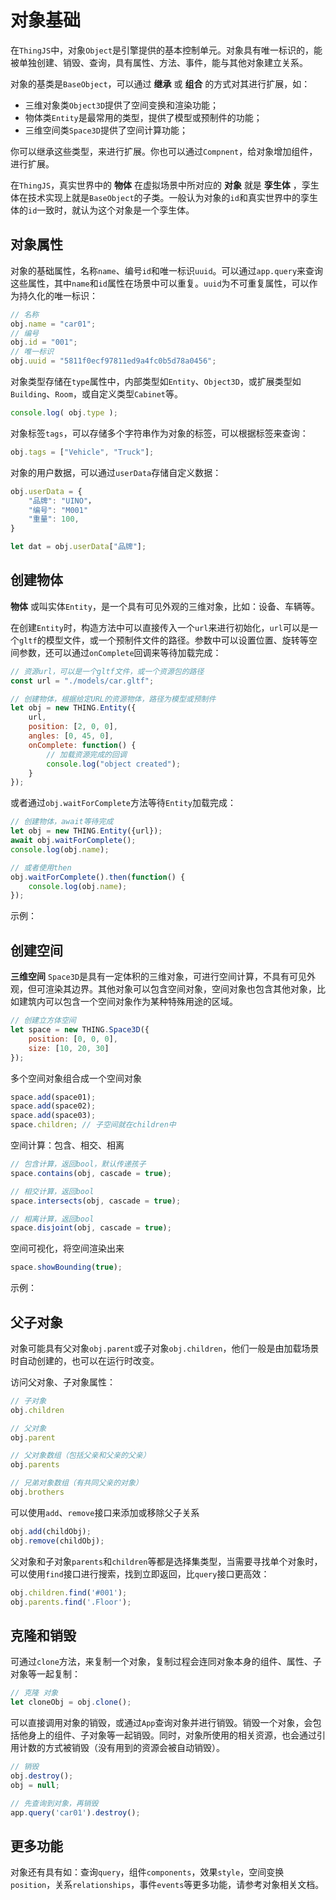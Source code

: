 # 对象基础
<!-- object -->
在`ThingJS`中，对象`Object`是引擎提供的基本控制单元。对象具有唯一标识的，能被单独创建、销毁、查询，具有属性、方法、事件，能与其他对象建立关系。

对象的基类是`BaseObject`，可以通过 **继承** 或 **组合** 的方式对其进行扩展，如：
* 三维对象类`Object3D`提供了空间变换和渲染功能；
* 物体类`Entity`是最常用的类型，提供了模型或预制件的功能；
* 三维空间类`Space3D`提供了空间计算功能；

你可以继承这些类型，来进行扩展。你也可以通过`Compnent`，给对象增加组件，进行扩展。

在`ThingJS`，真实世界中的 **物体** 在虚拟场景中所对应的 **对象** 就是 **孪生体** ，孪生体在技术实现上就是`BaseObject`的子类。一般认为对象的`id`和真实世界中的孪生体的`id`一致时，就认为这个对象是一个孪生体。

## 对象属性
对象的基础属性，名称`name`、编号`id`和唯一标识`uuid`。可以通过`app.query`来查询这些属性，其中`name`和`id`属性在场景中可以重复。`uuid`为不可重复属性，可以作为持久化的唯一标识：
```javascript
// 名称
obj.name = "car01";
// 编号
obj.id = "001";
// 唯一标识
obj.uuid = "5811f0ecf97811ed9a4fc0b5d78a0456";
```

对象类型存储在`type`属性中，内部类型如`Entity`、`Object3D`，或扩展类型如`Building`、`Room`，或自定义类型`Cabinet`等。
```javascript
console.log( obj.type );
```

对象标签`tags`，可以存储多个字符串作为对象的标签，可以根据标签来查询：
```javascript
obj.tags = ["Vehicle", "Truck"];
```

对象的用户数据，可以通过`userData`存储自定义数据：
```javascript
obj.userData = {
    "品牌": "UINO"，
    "编号": "M001"
    "重量": 100,
}

let dat = obj.userData["品牌"];
```

## 创建物体

**物体** 或叫实体`Entity`，是一个具有可见外观的三维对象，比如：设备、车辆等。

在创建`Entity`时，构造方法中可以直接传入一个`url`来进行初始化，`url`可以是一个`gltf`的模型文件，或一个预制件文件的路径。参数中可以设置位置、旋转等空间参数，还可以通过`onComplete`回调来等待加载完成：

```javascript
// 资源url，可以是一个gltf文件，或一个资源包的路径
const url = "./models/car.gltf";

// 创建物体，根据给定URL的资源物体，路径为模型或预制件
let obj = new THING.Entity({
    url,
    position: [2, 0, 0],
    angles: [0, 45, 0],
    onComplete: function() {
        // 加载资源完成的回调
        console.log("object created");
    }
});
```

或者通过`obj.waitForComplete`方法等待`Entity`加载完成：
```javascript
// 创建物体，await等待完成
let obj = new THING.Entity({url});
await obj.waitForComplete();
console.log(obj.name);

// 或者使用then
obj.waitForComplete().then(function() {
    console.log(obj.name);
});

```

示例：
<playground src="create_entity.js"></playground>

## 创建空间

**三维空间** `Space3D`是具有一定体积的三维对象，可进行空间计算，不具有可见外观，但可渲染其边界。其他对象可以包含空间对象，空间对象也包含其他对象，比如建筑内可以包含一个空间对象作为某种特殊用途的区域。

```javascript
// 创建立方体空间
let space = new THING.Space3D({
    position: [0, 0, 0],
    size: [10, 20, 30]
});
```

多个空间对象组合成一个空间对象
```javascript
space.add(space01);
space.add(space02);
space.add(space03);
space.children; // 子空间就在children中
```

空间计算：包含、相交、相离
```javascript
// 包含计算，返回bool，默认传递孩子
space.contains(obj, cascade = true);

// 相交计算，返回bool
space.intersects(obj, cascade = true);

// 相离计算，返回bool
space.disjoint(obj, cascade = true);
```

空间可视化，将空间渲染出来
```javascript
space.showBounding(true);
```

示例：
<playground src="create_space3d.js"></playground>

## 父子对象
对象可能具有父对象`obj.parent`或子对象`obj.children`，他们一般是由加载场景时自动创建的，也可以在运行时改变。

访问父对象、子对象属性：
```javascript
// 子对象
obj.children

// 父对象
obj.parent

// 父对象数组（包括父亲和父亲的父亲）
obj.parents

// 兄弟对象数组（有共同父亲的对象）
obj.brothers
```

可以使用`add`、`remove`接口来添加或移除父子关系
```javascript
obj.add(childObj);
obj.remove(childObj);
```

父对象和子对象`parents`和`children`等都是选择集类型，当需要寻找单个对象时，可以使用`find`接口进行搜索，找到立即返回，比`query`接口更高效：
```javascript
obj.children.find('#001');
obj.parents.find('.Floor');
```

## 克隆和销毁

可通过`clone`方法，来复制一个对象，复制过程会连同对象本身的组件、属性、子对象等一起复制：
```javascript
// 克隆 对象
let cloneObj = obj.clone();
```

可以直接调用对象的销毁，或通过`App`查询对象并进行销毁。销毁一个对象，会包括他身上的组件、子对象等一起销毁。同时，对象所使用的相关资源，也会通过引用计数的方式被销毁（没有用到的资源会被自动销毁）。

```javascript
// 销毁
obj.destroy();
obj = null;

// 先查询到对象，再销毁
app.query('car01').destroy();
```

## 更多功能
对象还有具有如：查询`query`，组件`components`，效果`style`，空间变换`position`，关系`relationships`，事件`events`等更多功能，请参考对象相关文档。

